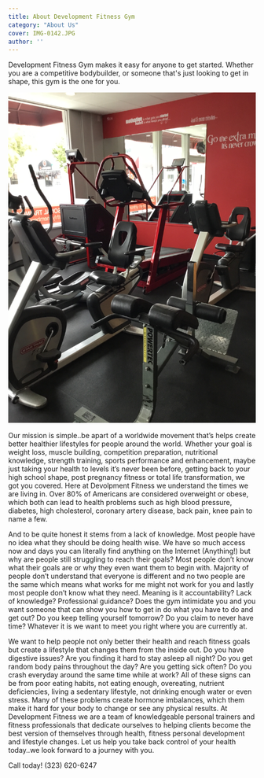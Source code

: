 ```yaml
---
title: About Development Fitness Gym
category: "About Us"
cover: IMG-0142.JPG
author: ''
---
```


Development Fitness Gym makes it easy for anyone to get started. Whether you are a competitive bodybuilder, or someone that's just looking to get in shape, this gym is the one for you.


![instagram.com/developmentfitnessgym](./IMG-0142.JPG)

Our mission is simple..be apart of a worldwide movement that’s helps create better healthier lifestyles for people around the world. Whether your goal is weight loss, muscle building, competition preparation, nutritional knowledge, strength training, sports performance and enhancement, maybe just taking your health to levels it’s never been before, getting back to your high school shape, post pregnancy fitness or total life transformation, we got you covered. Here at Devolpment Fitness we understand the times we are living in. Over 80% of Americans are considered overweight or obese, which both can lead to health problems such as high blood pressure, diabetes, high cholesterol, coronary artery disease, back pain, knee pain to name a few. 

And to be quite honest it stems from a lack of knowledge. Most people have no idea what they should be doing health wise. We have so much access now and days you can literally find anything on the Internet (Anything!) but why are people still struggling to reach their goals? Most people don’t know what their goals are or why they even want them to begin with. Majority of people don’t understand that everyone is different and no two people are the same which means what works for me might not work for you and lastly most people don’t know what they need. Meaning is it accountability? Lack of knowledge? Professional guidance? Does the gym intimidate you and you want someone that can show you how to get in do what you have to do and get out? Do you keep telling yourself tomorrow? Do you claim to never have time? Whatever it is we want to meet you right where you are currently at. 

We want to help people not only better their health and reach fitness goals but create a lifestyle that changes them from the inside out. Do you have digestive issues? Are you finding it hard to stay asleep all night? Do you get random body pains throughout the day? Are you getting sick often? Do you crash everyday around the same time while at work? All of these signs can be from poor eating habits, not eating enough, overeating, nutrient deficiencies, living a sedentary lifestyle, not drinking enough water or even stress. Many of these problems create hormone imbalances, which them make it hard for your body to change or see any physical results. At Development Fitness we are a team of knowledgeable personal trainers and fitness professionals that dedicate ourselves to helping clients become the best version of themselves through health, fitness personal development and lifestyle changes. Let us help you take back control of your health today..we look forward to a journey with you. 

Call today! (323) 620-6247
